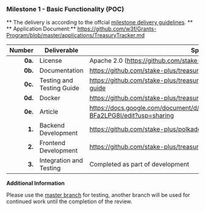 
### Milestone 1 - Basic Functionality (POC)

** The delivery is according to the offcial [milestone delivery guidelines](https://github.com/w3f/Grants-Program/blob/master/docs/Support%20Docs/milestone-deliverables-guidelines.md). **
** Application Document:** https://github.com/w3f/Grants-Program/blob/master/applications/TreasuryTracker.md

| Number | Deliverable | Specification |
| -----: | ----------- | ------------- |
| **0a.** | License | Apache 2.0 (https://github.com/stake-plus/treasury-tracker/blob/main/LICENSE) |
| **0b.** | Documentation | https://github.com/stake-plus/treasury-tracker/blob/main/README.md |
| **0c.** | Testing and Testing Guide | https://github.com/stake-plus/treasury-tracker/blob/main/README.md#testing-guide |
| **0d.** | Docker | https://github.com/stake-plus/treasury-tracker/tree/main |
| **0e.** | Article | https://docs.google.com/document/d/1TgUOFUv69fm3vopuTu7VlYLkRxnsMqUT8-BFa2LPG8I/edit?usp=sharing |
| **1.** | Backend Development | https://github.com/stake-plus/polkadotjs-proxy |
| **2.** | Frontend Development | https://github.com/stake-plus/treasury-tracker |
| **3.** | Integration and Testing | Completed as part of development |

**Additional Information**

Please use the [master branch](https://github.com/stake-plus/treasury-tracker/tree/main) for testing, another branch will be used for continued work until the completion of the review.
